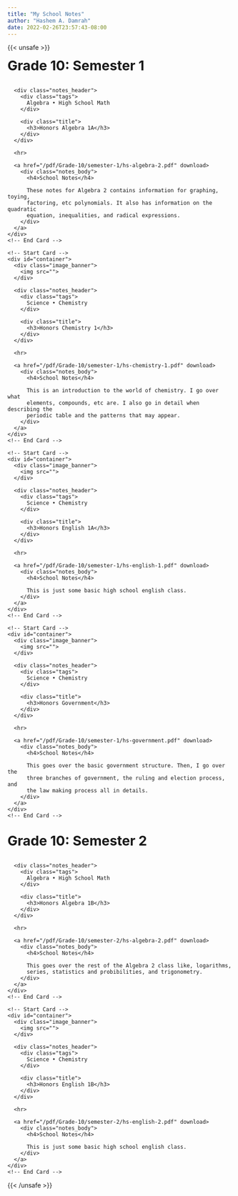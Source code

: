 ```yaml
---
title: "My School Notes"
author: "Hashem A. Damrah"
date: 2022-02-26T23:57:43-08:00
---
```



{{< unsafe >}}
<link rel="stylesheet" href="/css/main.css" type="text/css">
<link rel="stylesheet" href="/css/card.css" type="text/css">

<body>
  <div style="font-size: 30px"><b>Grade 10: Semester 1</b></div>

  <br>

  <main id="grid">
    <!-- Start Card -->
    <div id="container">
      <div class="image_banner">
        <img src="">
      </div>

      <div class="notes_header">
        <div class="tags">
          Algebra • High School Math
        </div>

        <div class="title">
          <h3>Honors Algebra 1A</h3>
        </div>
      </div>

      <hr>

      <a href="/pdf/Grade-10/semester-1/hs-algebra-2.pdf" download>
        <div class="notes_body">
          <h4>School Notes</h4>

          These notes for Algebra 2 contains information for graphing, toying,
          factoring, etc polynomials. It also has information on the quadratic
          equation, inequalities, and radical expressions.
        </div>
      </a>
    </div>
    <!-- End Card -->

    <!-- Start Card -->
    <div id="container">
      <div class="image_banner">
        <img src="">
      </div>

      <div class="notes_header">
        <div class="tags">
          Science • Chemistry
        </div>

        <div class="title">
          <h3>Honors Chemistry 1</h3>
        </div>
      </div>

      <hr>

      <a href="/pdf/Grade-10/semester-1/hs-chemistry-1.pdf" download>
        <div class="notes_body">
          <h4>School Notes</h4>

          This is an introduction to the world of chemistry. I go over what
          elements, compounds, etc are. I also go in detail when describing the
          periodic table and the patterns that may appear.
        </div>
      </a>
    </div>
    <!-- End Card -->

    <!-- Start Card -->
    <div id="container">
      <div class="image_banner">
        <img src="">
      </div>

      <div class="notes_header">
        <div class="tags">
          Science • Chemistry
        </div>

        <div class="title">
          <h3>Honors English 1A</h3>
        </div>
      </div>

      <hr>

      <a href="/pdf/Grade-10/semester-1/hs-english-1.pdf" download>
        <div class="notes_body">
          <h4>School Notes</h4>

          This is just some basic high school english class.
        </div>
      </a>
    </div>
    <!-- End Card -->

    <!-- Start Card -->
    <div id="container">
      <div class="image_banner">
        <img src="">
      </div>

      <div class="notes_header">
        <div class="tags">
          Science • Chemistry
        </div>

        <div class="title">
          <h3>Honors Government</h3>
        </div>
      </div>

      <hr>

      <a href="/pdf/Grade-10/semester-1/hs-government.pdf" download>
        <div class="notes_body">
          <h4>School Notes</h4>

          This goes over the basic government structure. Then, I go over the
          three branches of government, the ruling and election process, and
          the law making process all in details.
        </div>
      </a>
    </div>
    <!-- End Card -->
  </main>

  <br>

  <div style="font-size: 30px"><b>Grade 10: Semester 2</b></div>

  <br>

  <main id="grid">
    <!-- Start Card -->
    <div id="container">
      <div class="image_banner">
        <img src="">
      </div>

      <div class="notes_header">
        <div class="tags">
          Algebra • High School Math
        </div>

        <div class="title">
          <h3>Honors Algebra 1B</h3>
        </div>
      </div>

      <hr>

      <a href="/pdf/Grade-10/semester-2/hs-algebra-2.pdf" download>
        <div class="notes_body">
          <h4>School Notes</h4>

          This goes over the rest of the Algebra 2 class like, logarithms,
          series, statistics and probibilities, and trigonometry.
        </div>
      </a>
    </div>
    <!-- End Card -->

    <!-- Start Card -->
    <div id="container">
      <div class="image_banner">
        <img src="">
      </div>

      <div class="notes_header">
        <div class="tags">
          Science • Chemistry
        </div>

        <div class="title">
          <h3>Honors English 1B</h3>
        </div>
      </div>

      <hr>

      <a href="/pdf/Grade-10/semester-2/hs-english-2.pdf" download>
        <div class="notes_body">
          <h4>School Notes</h4>

          This is just some basic high school english class.
        </div>
      </a>
    </div>
    <!-- End Card -->
  </main>
</body>
<!-- partial -->
  
</body>
</html>
{{< /unsafe >}}
